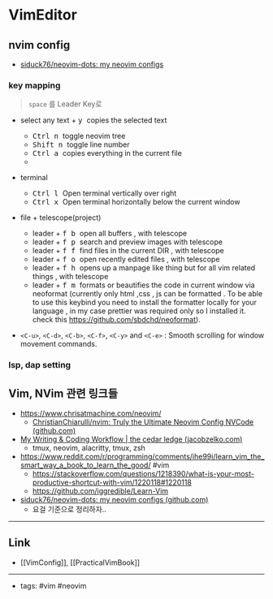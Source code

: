 # VimEditor 

## nvim config
- [siduck76/neovim-dots: my neovim configs](https://github.com/siduck76/neovim-dots)
### key mapping
> `space` 를 Leader Key로 

 - select any text + <kbd> y </kbd> copies the selected text
   - <kbd> Ctrl </kbd> <kbd> n </kbd> toggle neovim tree
   - <kbd> Shift </kbd> <kbd> n </kbd> toggle line number
   - <kbd> Ctrl </kbd> <kbd> a </kbd> copies everything in the current file
   - 
- terminal
   - <kbd> Ctrl </kbd> <kbd> l </kbd> Open terminal vertically over right
   - <kbd> Ctrl </kbd> <kbd> x </kbd> Open terminal horizontally below the current window
  
  

- file + telescope(project)
   - leader + <kbd> f </kbd> <kbd> b </kbd> open all buffers , with telescope
   - leader + <kbd> f </kbd> <kbd> p </kbd> search and preview images with telescope
   - leader + <kbd> f </kbd> <kbd> f </kbd> find files in the current DIR , with telescope
   - leader + <kbd> f </kbd> <kbd> o </kbd> open recently edited files , with telescope
   - leader + <kbd> f </kbd> <kbd> h </kbd> opens up a manpage like thing but for all vim related things , with telescope
   - leader + <kbd> f </kbd> <kbd> m </kbd> formats or beautifies the code in current window via neoformat
     (currently only html ,css , js can be formatted . To be able to use this keybind you need to install the formatter locally for your language , in my case prettier was required only so I installed it. check this <a> https://github.com/sbdchd/neoformat</a>).
- `<C-u>`, `<C-d>`, `<C-b>`, `<C-f>`, `<C-y>` and `<C-e>` : Smooth scrolling for window movement commands.

### lsp, dap setting


## Vim, NVim 관련 링크들
- https://www.chrisatmachine.com/neovim/
   - [ChristianChiarulli/nvim: Truly the Ultimate Neovim Config NVCode (github.com)](https://github.com/ChristianChiarulli/nvim)
- [My Writing & Coding Workflow | the cedar ledge (jacobzelko.com)](http://jacobzelko.com/workflow/)
   - tmux, neovim, alacritty, tmux, zsh
- https://www.reddit.com/r/programming/comments/ihe99i/learn_vim_the_smart_way_a_book_to_learn_the_good/ #vim 
	- https://stackoverflow.com/questions/1218390/what-is-your-most-productive-shortcut-with-vim/1220118#1220118
	- https://github.com/iggredible/Learn-Vim 
- [siduck76/neovim-dots: my neovim configs (github.com)](https://github.com/siduck76/neovim-dots)
   - 요걸 기준으로 정리하자..
----
## Link
- [[VimConfig]], [[PracticalVimBook]]
----
- tags: #vim #neovim 